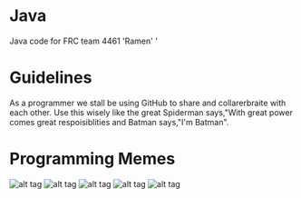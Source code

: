 Java
====

Java code for FRC team 4461 'Ramen' '

Guidelines
====

As a programmer we stall be using GitHub to share and collarerbraite with each other. Use this wisely like the great Spiderman says,"With great power comes great respoisiblities and Batman says,"I'm Batman".

Programming Memes
====
![alt tag](http://media.tumblr.com/tumblr_ktinh8k8J01qa4kqk.jpg)
![alt tag](http://troll.me/images/y-u-no/programming-y-u-no-work.jpg)
![alt tag](http://cdn.ientry.com/sites/webpronews/pictures/programmerwatido_616.jpg)
![alt tag](https://encrypted-tbn1.gstatic.com/images?q=tbn:ANd9GcShvbQ0bg8uAgXk63_avjPUtKxNf9WVN-FshY4BLqPUoNS-AcHx)
![alt tag](http://1.bp.blogspot.com/-FFKyH-P0IpM/U1jYYYbsAEI/AAAAAAAAHk4/1-qtTETRYFM/s1600/Solving+Bugs.jpg)
